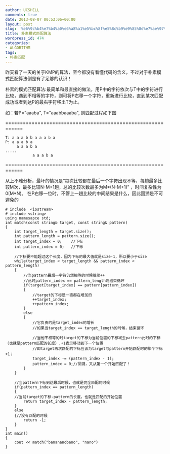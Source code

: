 ```yaml
---
author: UCSHELL
comments: true
date: 2013-08-07 00:53:06+00:00
layout: post
slug: '%e6%9c%b4%e7%b4%a0%e6%a8%a1%e5%bc%8f%e5%8c%b9%e9%85%8d%e7%ae%97%e6%b3%95'
title: 朴素模式匹配算法
wordpress_id: 474
categories:
- ALGORITHM
tags:
- 朴素匹配
---
```


昨天看了一天的关于KMP的算法，至今都没有看懂代码的含义，不过对于朴素模式匹配算法倒是有了足够的认识！

朴素的模式匹配算法:最简单和最直接的做法，用P中的字符依次与T中的字符进行比较，遇到不相等的字符，则可将P右移一个字符，重新进行比较，直到某次匹配成功或者到达P的最右字符移出T为止。

如：若P="aaaba", T="aaabbaaaba", 则匹配过程如下图

============================================================

    T: a a a b b a a a b a
    P: a a a b a
    	 a a a b a
    .....
    			a a a b a

============================================================

从上不难分析，最坏的情况是“每次比较都在最后一个字符出现不等，每趟最多比较M次，最多比较N-M+1趟，总的比较次数最多为M*(N-M+1)” ，时间复杂性为0(M*N)。 在P右移一位时，不管上一趟比较的中间结果是什么，因此回溯是不可避免的
     
    # include  <iostream>
    # include <string>
    using namesapce std;
    int match(const string& target, const string& pattern)
    {
        int target_length = target.size();
        int pattern_length = pattern.size();
        int target_index = 0;    //下标
        int pattern_index = 0;   //下标
    
        //下标要不能超过这个长度，因为下标的最大值就是size-1，所以要小于size
        while(target_index < target_length && pattern_index < pattern_length)
        {
            //当pattern最后一字符仍然相等的时候继续++
            //此时pattern_index == pattern_length则结束循环
            if(target[target_index] == pattern[pattern_index])
            {
                //target的下标是一直都在增加的
                ++target_index;
                ++pattern_index;
            }
            else
            {
                //它负责的是target_index的增长
                //如果当target_index == target_length的时候，结束循环
    
                //当他不相等的时target的下标为当前位置的下标减去pattern此时的下标（也就是pattern匹配的长度）,+1表示移动到下一个位置
                //即target再次匹配的下标应该为target与pattern开始匹配时的那个下标+1；
                target_index -= (pattern_index - 1);
                pattern_index = 0;//回溯，又从第一个开始匹配了！
            }
        }
    
        //当pattern下标到达最后时候，也就是完全匹配的时候
        if(pattern_index == pattern_length)
        {
        //当前target的下标-pattern的长度，也就是匹配的开始位置
            return target_index - pattern_length;       
        }
        else
        {//没有匹配的时候
            return -1;
        }
    }
    int main()
    {
        cout << match("banananobano", "nano")
    }



